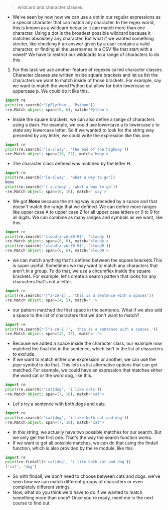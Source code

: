 > wildcard and character classes.

* We've seen by now how we can use a dot in our regular expressions as a special character that can match any character. In the regex world, this is known as a wildcard because it can match more than one character. Using a dot is the broadest possible wildcard because it matches absolutely any character. But what if we wanted something stricter, like checking if an answer given by a user contains a valid character, or finding all the usernames in a CSV file that start with a vowel? We have to restrict our wildcards to a range of characters to do this. 

1. For this task we use another feature of regexes called character classes. Character classes are written inside square brackets and let us list the characters we want to match inside of those brackets. For example, say we want to match the word Python but allow for both lowercase or uppercase p. We could do it like this.
```python
import re
print(re.search(r'[pP]ython', 'Python'))
<re.Match object; span=(0, 6), match='Python'>
```
* Inside the square brackets, we can also define a range of characters using a dash. For example, we could use lowercase a to lowercase z to state any lowercase letter. So if we wanted to look for the string way preceded by any letter, we could write the expression like this one.
```python
import re
print(re.search(r'[a-z]way', 'the end of the highway'))
<re.Match object; span=(18, 22), match='hway'>
```
* The character class defined was matched by the letter H.

```python
import re
print(re.search(r'[a-z]way', 'what a way to go'))
None
print(re.search(r'[ a-z]way', 'what a way to go'))
<re.Match object; span=(6, 10), match=' way'>
```
* We got ***None*** because the string way is preceded by a space and that doesn't match the range that we defined. We can define more ranges like upper case A to upper case Z for all upper case letters or 0 to 9 for all digits. We can combine as many ranges and symbols as we want, like this.
  
```python
import re
print(re.search(r'cloud[a-zA-Z0-9]', 'cloudy'))
<re.Match object; span=(0, 6), match='cloudy'>
print(re.search(r'cloud[a-zA-Z0-9]', 'cloud9'))
<re.Match object; span=(0, 6), match='cloud9'>
```

* we can match anything that's defined between the square brackets.This is super useful. Sometimes we may want to match any characters that aren't in a group. To do that, we use a circumflex inside the square brackets. For example, let's create a search pattern that looks for any characters that's not a letter.
```python
import re
print(re.search(r'[^a-zA-Z]', 'this is a sentence with a spaces'))
<re.Match object; span=(4, 5), match=' '>
```
* our pattern matched the first space in the sentence. What if we also add a space to the list of characters that we don't want to match?
```python
import re
print(re.search(r'[^a-zA-Z ]', 'this is a sentence with a spaces.'))
<re.Match object; span=(32, 33), match='.'>
```
* Because we added a space inside the character class, our example now matched the final dot in the sentence, which isn't in the list of characters to exclude. 
* If we want to match either one expression or another, we can use the pipe symbol to do that. This lets us list alternative options that can get matched. For example, we could have an expression that matches either the word cat or the word dog, like this.
```python
import re
print(re.search(r'cat|dog', 'i like cats'))
<re.Match object; span=(7, 10), match='cat'>
```
* Let's try a sentence with both dogs and cats.
```python
import re
print(re.search(r'cat|dog', 'i like both cat and dog'))
<re.Match object; span=(7, 10), match='cat'>
```
* In this string, we actually have two possible matches for our search. But we only get the first one. That's the way the search function works. 
* If we want to get all possible matches, we can do that using the findall function, which is also provided by the re module, like this.
```python
import re
print(re.findall(r'cat|dog', 'i like both cat and dog'))
['cat', 'dog']
```
* So with findall, we don't need to choose between cats and dogs. we've seen how we can match different groups of characters or even completely different strings.
* Now, what do you think we'd have to do if we wanted to match something more than once? Once you're ready, meet me in the next course to find out.